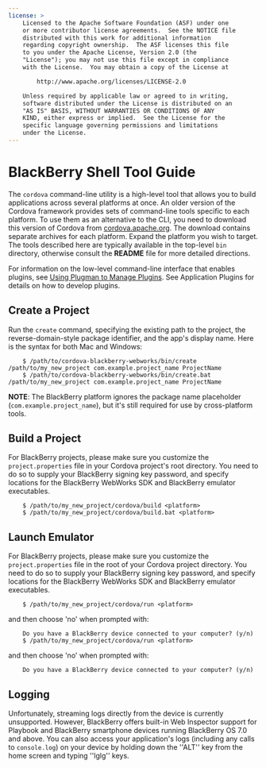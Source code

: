 ```yaml
---
license: >
    Licensed to the Apache Software Foundation (ASF) under one
    or more contributor license agreements.  See the NOTICE file
    distributed with this work for additional information
    regarding copyright ownership.  The ASF licenses this file
    to you under the Apache License, Version 2.0 (the
    "License"); you may not use this file except in compliance
    with the License.  You may obtain a copy of the License at

        http://www.apache.org/licenses/LICENSE-2.0

    Unless required by applicable law or agreed to in writing,
    software distributed under the License is distributed on an
    "AS IS" BASIS, WITHOUT WARRANTIES OR CONDITIONS OF ANY
    KIND, either express or implied.  See the License for the
    specific language governing permissions and limitations
    under the License.
---
```


# BlackBerry Shell Tool Guide

The `cordova` command-line utility is a high-level tool that allows
you to build applications across several platforms at once. An older
version of the Cordova framework provides sets of command-line tools
specific to each platform. To use them as an alternative to the CLI,
you need to download this version of Cordova from
[cordova.apache.org](http://cordova.apache.org). The download contains
separate archives for each platform. Expand the platform you wish to
target. The tools described here are typically available in the
top-level `bin` directory, otherwise consult the __README__ file for
more detailed directions.

For information on the low-level command-line interface that enables
plugins, see <a href="../../../plugin_ref/plugman.html">Using Plugman to Manage Plugins</a>. See Application Plugins
for details on how to develop plugins.

## Create a Project

Run the `create` command, specifying the existing path to the project,
the reverse-domain-style package identifier, and the app's display
name.  Here is the syntax for both Mac and Windows:

        $ /path/to/cordova-blackberry-webworks/bin/create /path/to/my_new_project com.example.project_name ProjectName
        $ /path/to/cordova-blackberry-webworks/bin/create.bat /path/to/my_new_project com.example.project_name ProjectName

__NOTE__: The BlackBerry platform ignores the package name placeholder
(`com.example.project_name`), but it's still required for use by
cross-platform tools.

## Build a Project

For BlackBerry projects, please make sure you customize the
`project.properties` file in your Cordova project's root directory.
You need to do so to supply your BlackBerry signing key password, and
specify locations for the BlackBerry WebWorks SDK and BlackBerry
emulator executables.

        $ /path/to/my_new_project/cordova/build <platform>
        $ /path/to/my_new_project/cordova/build.bat <platform>

## Launch Emulator

For BlackBerry projects, please make sure you customize the
`project.properties` file in the root of your Cordova project directory.
You need to do so to supply your BlackBerry signing key password, and
specify locations for the BlackBerry WebWorks SDK and BlackBerry
emulator executables.

        $ /path/to/my_new_project/cordova/run <platform>

and then choose 'no' when prompted with:

        Do you have a BlackBerry device connected to your computer? (y/n)
        $ /path/to/my_new_project/cordova/run <platform>

and then choose 'no' when prompted with:

        Do you have a BlackBerry device connected to your computer? (y/n)

## Logging

Unfortunately, streaming logs directly from the device is currently
unsupported. However, BlackBerry offers built-in Web Inspector support
for Playbook and BlackBerry smartphone devices running BlackBerry OS
7.0 and above. You can also access your application's logs (including
any calls to `console.log`) on your device by holding down the ''ALT''
key from the home screen and typing ''lglg'' keys.

